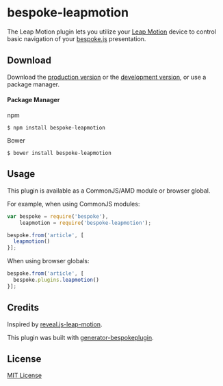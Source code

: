 # bespoke-leapmotion

The Leap Motion plugin lets you utilize your [Leap Motion](https://www.leapmotion.com/) device to control basic navigation of your [bespoke.js](https://github.com/markdalgleish/bespoke.js) presentation.

## Download

Download the [production version][min] or the [development version][max], or use a package manager.

[min]: https://raw.github.com/aleung/bespoke-leapmotion/master/dist/bespoke-leapmotion.min.js
[max]: https://raw.github.com/aleung/bespoke-leapmotion/master/dist/bespoke-leapmotion.js

#### Package Manager

npm

```
$ npm install bespoke-leapmotion
```

Bower

```
$ bower install bespoke-leapmotion
```

## Usage

This plugin is available as a CommonJS/AMD module or browser global.

For example, when using CommonJS modules:

``` javascript
var bespoke = require('bespoke'),
    leapmotion = require('bespoke-leapmotion');

bespoke.from('article', [
  leapmotion()
}];
```

When using browser globals:

``` javascript
bespoke.from('article', [
  bespoke.plugins.leapmotion()
}];
```

## Credits

Inspired by [reveal.js-leap-motion](https://github.com/gneatgeek/reveal.js-leap-motion).

This plugin was built with [generator-bespokeplugin](https://github.com/markdalgleish/generator-bespokeplugin).

## License

[MIT License](http://aleung.mit-license.org/)
